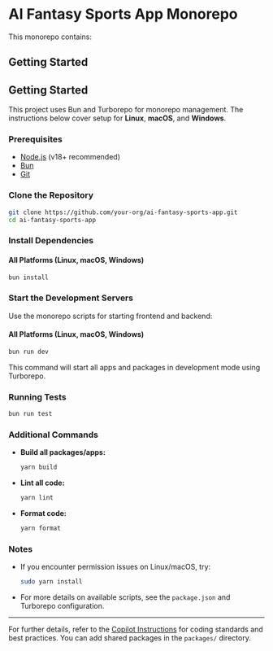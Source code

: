 # AI Fantasy Sports App Monorepo

This monorepo contains:


## Getting Started




## Getting Started

This project uses Bun and Turborepo for monorepo management. The instructions below cover setup for **Linux**, **macOS**, and **Windows**.

### Prerequisites

- [Node.js](https://nodejs.org/) (v18+ recommended)
- [Bun](https://bun.sh/docs/installation)
- [Git](https://git-scm.com/)

### Clone the Repository

```sh
git clone https://github.com/your-org/ai-fantasy-sports-app.git
cd ai-fantasy-sports-app
```

### Install Dependencies

#### All Platforms (Linux, macOS, Windows)

```sh
bun install
```

### Start the Development Servers

Use the monorepo scripts for starting frontend and backend:

#### All Platforms (Linux, macOS, Windows)

```sh
bun run dev
```

This command will start all apps and packages in development mode using Turborepo.

### Running Tests

```sh
bun run test
```

### Additional Commands

- **Build all packages/apps:**  
	```sh
	yarn build
	```
- **Lint all code:**  
	```sh
	yarn lint
	```
- **Format code:**  
	```sh
	yarn format
	```

### Notes

- If you encounter permission issues on Linux/macOS, try:
	```sh
	sudo yarn install
	```
- For more details on available scripts, see the `package.json` and Turborepo configuration.

---

For further details, refer to the [Copilot Instructions](.github/copilot-instructions.md) for coding standards and best practices.
You can add shared packages in the `packages/` directory.
